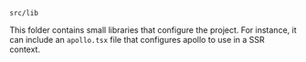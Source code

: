 `src/lib`

This folder contains small libraries that configure the project. For instance, it can include an `apollo.tsx` file that configures apollo to use in a SSR context.
